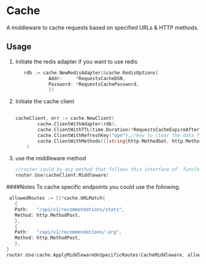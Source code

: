 # Cache
A middleware to cache requests based on  specified URLs & HTTP methods.

## Usage
1. Initiate the redis adapter if you want to use redis
    ```go
       rdb := cache.NewRedisAdapter(&cache.RedisOptions{
                Addr:     *RequestsCacheDSN,
                Password: *RequestsCachePassword,
                })
    ```
2. Initiate the cache client
    ```go
    		
   cacheClient, err := cache.NewClient(
            cache.ClientWithAdapter(rdb),
            cache.ClientWithTTL(time.Duration(*RequestsCacheExpireAfter)*time.Minute), //time to remove the data after
            cache.ClientWithRefreshKey("opn"),//key to clear the data for specifc resource
            cache.ClientWithMethods([]string{http.MethodGet, http.MethodPost}),//HTTP methods to cover
        )
    ```
3. use the middleware method
   ```go
   //router could by any method that follows this interface of  func(http.Handler) http.Handler
   router.Use(cacheClient.Middleware)
   ```
####Notes
To cache specific endpoints you could use the following.
```go
 allowedRoutes := []*cache.URLMatch{
   {
   Path:   "/api/v1/recommendations/stats",
   Method: http.MethodPost,
   },
   {
   Path:   "/api/v1/recommendations/:arg",
   Method: http.MethodPost,
   },
}
router.Use(cache.ApplyMiddlewareOnSpecificRoutes(CacheMiddleware, allowedRoutes...))
```
